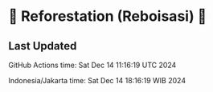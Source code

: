 
# 🌳 Reforestation (Reboisasi) 🌲

## Last Updated

GitHub Actions time: Sat Dec 14 11:16:19 UTC 2024

Indonesia/Jakarta time: Sat Dec 14 18:16:19 WIB 2024
